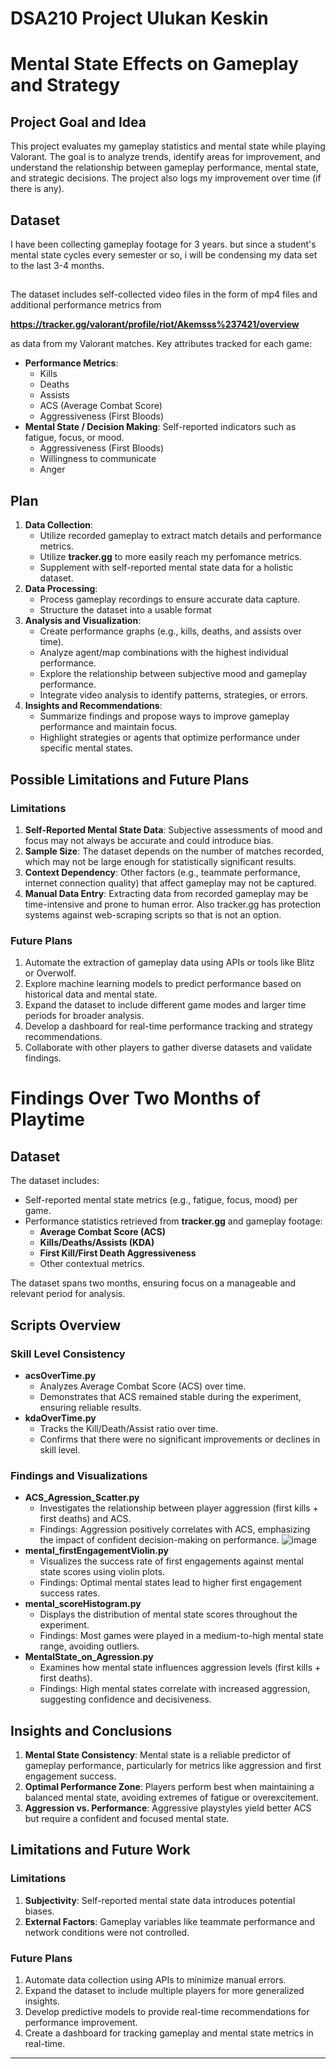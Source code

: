 # DSA210 Project Ulukan Keskin
# Mental State Effects on Gameplay and Strategy

## **Project Goal and Idea**
This project evaluates my gameplay statistics and mental state while playing Valorant. The goal is to analyze trends, identify areas for improvement, and understand the relationship between gameplay performance, mental state, and strategic decisions. The project also logs my improvement over time (if there is any).

## **Dataset**
I have been collecting gameplay footage for 3 years. but since a student's mental state cycles every semester or so, i will be condensing my data set to the last 3-4 months.
##
The dataset includes self-collected video files in the form of mp4 files and additional performance metrics from

**https://tracker.gg/valorant/profile/riot/Akemsss%237421/overview**

as data from my Valorant matches. Key attributes tracked for each game:

- **Performance Metrics**: 
  - Kills
  - Deaths
  - Assists
  - ACS (Average Combat Score)
  - Aggressiveness (First Bloods)
- **Mental State / Decision Making**: Self-reported indicators such as fatigue, focus, or mood.
  - Aggressiveness (First Bloods)
  - Willingness to communicate
  - Anger

## **Plan**
1. **Data Collection**: 
   - Utilize recorded gameplay to extract match details and performance metrics.
   - Utilize **tracker.gg** to more easily reach my perfomance metrics.
   - Supplement with self-reported mental state data for a holistic dataset.
2. **Data Processing**: 
   - Process gameplay recordings to ensure accurate data capture.
   - Structure the dataset into a usable format
3. **Analysis and Visualization**:
   - Create performance graphs (e.g., kills, deaths, and assists over time).
   - Analyze agent/map combinations with the highest individual performance.
   - Explore the relationship between subjective mood and gameplay performance.
   - Integrate video analysis to identify patterns, strategies, or errors.
4. **Insights and Recommendations**: 
   - Summarize findings and propose ways to improve gameplay performance and maintain focus.
   - Highlight strategies or agents that optimize performance under specific mental states.

## **Possible Limitations and Future Plans**
### **Limitations**
1. **Self-Reported Mental State Data**: Subjective assessments of mood and focus may not always be accurate and could introduce bias.
2. **Sample Size**: The dataset depends on the number of matches recorded, which may not be large enough for statistically significant results.
3. **Context Dependency**: Other factors (e.g., teammate performance, internet connection quality) that affect gameplay may not be captured.
4. **Manual Data Entry**: Extracting data from recorded gameplay may be time-intensive and prone to human error. Also tracker.gg has protection systems against web-scraping scripts so that is not an option.


### **Future Plans**
1. Automate the extraction of gameplay data using APIs or tools like Blitz or Overwolf.
2. Explore machine learning models to predict performance based on historical data and mental state.
3. Expand the dataset to include different game modes and larger time periods for broader analysis.
4. Develop a dashboard for real-time performance tracking and strategy recommendations.
5. Collaborate with other players to gather diverse datasets and validate findings.

# Findings Over Two Months of Playtime
## **Dataset**
The dataset includes:
- Self-reported mental state metrics (e.g., fatigue, focus, mood) per game.
- Performance statistics retrieved from **tracker.gg** and gameplay footage:
  - **Average Combat Score (ACS)**
  - **Kills/Deaths/Assists (KDA)**
  - **First Kill/First Death Aggressiveness**
  - Other contextual metrics.

The dataset spans two months, ensuring focus on a manageable and relevant period for analysis.

## **Scripts Overview**
### **Skill Level Consistency**
- **acsOverTime.py**
  - Analyzes Average Combat Score (ACS) over time.
  - Demonstrates that ACS remained stable during the experiment, ensuring reliable results.
- **kdaOverTime.py**
  - Tracks the Kill/Death/Assist ratio over time.
  - Confirms that there were no significant improvements or declines in skill level.

### **Findings and Visualizations**
- **ACS_Agression_Scatter.py**
  - Investigates the relationship between player aggression (first kills + first deaths) and ACS.
  - Findings: Aggression positively correlates with ACS, emphasizing the impact of confident decision-making on performance.
    ![image](https://github.com/user-attachments/assets/71a7472a-ae37-4aec-8c89-3451c18a0ad9)
- **mental_firstEngagementViolin.py**
  - Visualizes the success rate of first engagements against mental state scores using violin plots.
  - Findings: Optimal mental states lead to higher first engagement success rates.
- **mental_scoreHistogram.py**
  - Displays the distribution of mental state scores throughout the experiment.
  - Findings: Most games were played in a medium-to-high mental state range, avoiding outliers.
- **MentalState_on_Agression.py**
  - Examines how mental state influences aggression levels (first kills + first deaths).
  - Findings: High mental states correlate with increased aggression, suggesting confidence and decisiveness.

## **Insights and Conclusions**
1. **Mental State Consistency**: Mental state is a reliable predictor of gameplay performance, particularly for metrics like aggression and first engagement success.
2. **Optimal Performance Zone**: Players perform best when maintaining a balanced mental state, avoiding extremes of fatigue or overexcitement.
3. **Aggression vs. Performance**: Aggressive playstyles yield better ACS but require a confident and focused mental state.

## **Limitations and Future Work**
### Limitations
1. **Subjectivity**: Self-reported mental state data introduces potential biases.
2. **External Factors**: Gameplay variables like teammate performance and network conditions were not controlled.

### Future Plans
1. Automate data collection using APIs to minimize manual errors.
2. Expand the dataset to include multiple players for more generalized insights.
3. Develop predictive models to provide real-time recommendations for performance improvement.
4. Create a dashboard for tracking gameplay and mental state metrics in real-time.

---

